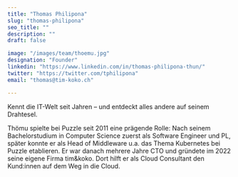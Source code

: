 ```yaml
---
title: "Thomas Philipona"
slug: "thomas-philipona"
seo_title: ""
description: ""
draft: false

image: "/images/team/thoemu.jpg"
designation: "Founder"
linkedin: "https://www.linkedin.com/in/thomas-philipona-thun/"
twitter: "https://twitter.com/tphilipona"
email: "thomas@tim-koko.ch"

---
```


Kennt die IT-Welt seit Jahren – und entdeckt alles andere auf seinem Drahtesel.

Thömu spielte bei Puzzle seit 2011 eine prägende Rolle: Nach seinem Bachelorstudium in Computer Science zuerst als Software Engineer und PL, später konnte er als Head of Middleware u.a. das Thema Kubernetes bei Puzzle etablieren. Er war danach mehrere Jahre CTO und gründete im 2022 seine eigene Firma tim&amp;koko. Dort hilft er als Cloud Consultant den Kund:innen auf dem Weg in die Cloud.